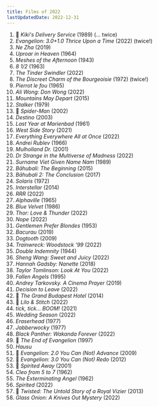 ```yaml
---
title: Films of 2022
lastUpdatedDate: 2022-12-31
---
```


1. 🔁 *Kiki's Delivery Service* (1989) (... twice)
2. *Evangelion: 3.0+1.0 Thrice Upon a Time* (2022) (twice!)
3. *Ne Zha* (2019)
4. *Uproar in Heaven* (1964)
5. *Meshes of the Afternoon* (1943)
6. *8 1/2* (1963)
7. *The Tinder Swindler* (2022)
8. *The Discreet Charm of the Bourgeoisie* (1972) (twice!)
9. *Pierrot le fou* (1965)
10. *Ali Wong: Don Wong* (2022)
11. *Mountains May Depart* (2015)
12. *Stalker* (1979)
13. 🔁 *Spider-Man* (2002)
14. *Destino* (2003)
15. *Last Year at Marienbad* (1961)
16. *West Side Story* (2021)
17. *Everything Everywhere All at Once* (2022)
18. *Andrei Rublev* (1966)
19. *Mulholland Dr.* (2001)
20. *Dr Strange in the Multiverse of Madness* (2022)
21. *Surname Viet Given Name Nam* (1989)
22. *Bāhubali: The Beginning* (2015)
23. *Bāhubali 2: The Conclusion* (2017)
24. *Solaris* (1972)
25. *Interstellar* (2014)
26. *RRR* (2022)
27. *Alphaville* (1965)
28. *Blue Velvet* (1986)
29. *Thor: Love & Thunder* (2022)
30. *Nope* (2022)
31. *Gentlemen Prefer Blondes* (1953)
32. *Bacurau* (2019)
33. *Dogtooth* (2009)
34. *Trainwreck: Woodstock ‘99* (2022)
35. *Double Indemnity* (1944)
36. *Sheng Wang: Sweet and Juicy* (2022)
37. *Hannah Gadsby: Nanette* (2018)
38. *Taylor Tomlinson: Look At You* (2022)
39. *Fallen Angels* (1995)
40. *Andrey Tarkovsky. A Cinema Prayer* (2019)
41. *Decision to Leave* (2022)
42. 🔁 *The Grand Budapest Hotel* (2014)
43. 🔁 *Lilo & Stitch* (2022)
44. *tick, tick… BOOM!* (2021)
45. *Wedding Season* (2022)
46. *Eraserhead* (1977)
47. *Jabberwocky* (1977)
48. *Black Panther: Wakanda Forever* (2022)
49. 🔁 *The End of Evangelion* (1997)
50. *Hausu*
51. 🔁 *Evangelion: 2.0 You Can (Not) Advance* (2009)
52. 🔁 *Evangelion: 3.0 You Can (Not) Redo* (2012)
53. 🔁 *Spirited Away* (2001)
54. *Cleo from 5 to 7* (1962)
55. *The Exterminating Angel* (1962)
56. *Spirited* (2022)
57. 🔁 *Twisted: The Untold Story of a Royal Vizier* (2013)
58. *Glass Onion: A Knives Out Mystery* (2022)